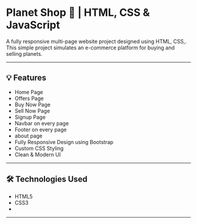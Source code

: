 # Planet Shop 🚀 | HTML, CSS & JavaScript

A fully responsive multi-page website project designed using HTML, CSS,. This simple project simulates an e-commerce platform for buying and selling planets.

---

## 💡 Features

- Home Page
- Offers Page
- Buy Now Page
- Sell Now Page
- Signup Page
- Navbar on every page
- Footer on every page
- about page 
- Fully Responsive Design using Bootstrap
- Custom CSS Styling
- Clean & Modern UI

---

## 🛠️ Technologies Used

- HTML5
- CSS3
- 
---


